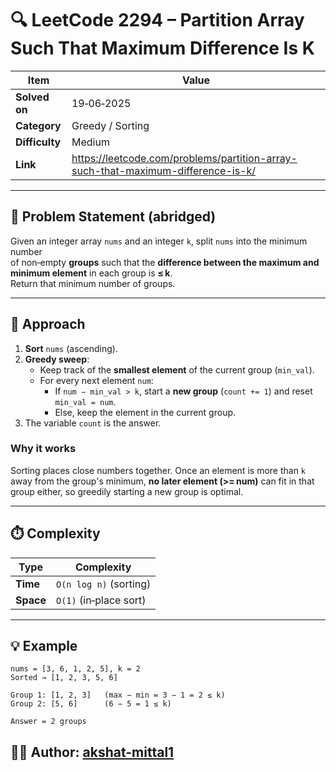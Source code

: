 # 🔍 LeetCode 2294 – Partition Array Such That Maximum Difference Is K

| Item | Value |
|------|-------|
| **Solved on** | 19‑06‑2025 |
| **Category** | Greedy / Sorting |
| **Difficulty** | Medium |
| **Link** | <https://leetcode.com/problems/partition-array-such-that-maximum-difference-is-k/> |

---

## 📝 Problem Statement (abridged)

Given an integer array `nums` and an integer `k`, split `nums` into the minimum number<br>
of non‑empty **groups** such that the **difference between the maximum and minimum element** in each group is **≤ k**.  
Return that minimum number of groups.

---

## 🧠 Approach

1. **Sort** `nums` (ascending).  
2. **Greedy sweep**:  
   - Keep track of the **smallest element** of the current group (`min_val`).  
   - For every next element `num`:  
     - If `num − min_val > k`, start a **new group** (`count += 1`) and reset `min_val = num`.  
     - Else, keep the element in the current group.  
3. The variable `count` is the answer.

### Why it works

Sorting places close numbers together. Once an element is more than `k` away from the group's minimum, **no later element (>= num)** can fit in that group either, so greedily starting a new group is optimal.

---

## ⏱️ Complexity

| Type | Complexity |
|------|------------|
| **Time** | `O(n log n)` (sorting) |
| **Space** | `O(1)` (in‑place sort) |

---

## 💡 Example

```text
nums = [3, 6, 1, 2, 5], k = 2
Sorted → [1, 2, 3, 5, 6]

Group 1: [1, 2, 3]   (max − min = 3 − 1 = 2 ≤ k)
Group 2: [5, 6]      (6 − 5 = 1 ≤ k)

Answer = 2 groups
```

## 👨‍💻 Author: [akshat-mittal1](https://github.com/akshat-mittal1)

